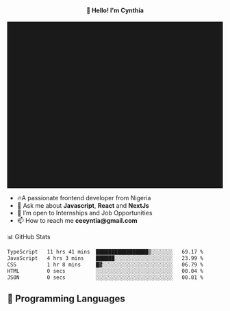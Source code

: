 <h4 align="center">👋 Hello! I'm Cynthia</h4>

<hr style="height:10%; margin-left:0; margin-right:0;" />

<div align="left">
  <ul>
  <li>🔥A passionate frontend developer from Nigeria</li>
  <li>💬 Ask me about <strong>Javascript</strong>, <strong>React</strong> and <strong> NextJs</strong></li>
  <li>👯 I’m open to Internships and Job Opportunities</li>
  <li>📫 How to reach me <strong>ceeyntia@gmail.com</strong></li>
</ul>
</div
  
## 📊 GitHub Stats

<!--START_SECTION:waka-->

```txt
TypeScript   11 hrs 41 mins  █████████████████▒░░░░░░░   69.17 %
JavaScript   4 hrs 3 mins    ██████░░░░░░░░░░░░░░░░░░░   23.99 %
CSS          1 hr 8 mins     █▓░░░░░░░░░░░░░░░░░░░░░░░   06.79 %
HTML         0 secs          ░░░░░░░░░░░░░░░░░░░░░░░░░   00.04 %
JSON         0 secs          ░░░░░░░░░░░░░░░░░░░░░░░░░   00.01 %
```

<!--END_SECTION:waka-->

## 💬 Programming Languages

<!--START_SECTION:languages-->
<!--END_SECTION:languages-->
